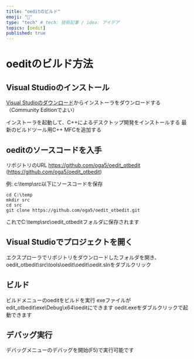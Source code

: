 ```yaml
---
title: "oeditのビルド"
emoji: "🌊"
type: "tech" # tech: 技術記事 / idea: アイデア
topics: [oedit]
published: true
---
```


# oeditのビルド方法
## Visual Studioのインストール
[Visual Studioのダウンロード](https://visualstudio.microsoft.com/ja/downloads/)からインストーラをダウンロードする
（Community Editionでよい）

インストーラを起動して、C++によるデスクトップ開発をインストールする
最新のビルドツール用C++ MFCを追加する

## oeditのソースコードを入手
リポジトリのURL https://github.com/oga5/oedit_otbedit (https://github.com/oga5/oedit_otbedit)

例: c:\temp\src以下にソースコードを保存

```
cd C:\temp
mkdir src
cd src
git clone https://github.com/oga5/oedit_otbedit.git
```
これでC:\temp\src\oedit_otbeditフォルダに保存されます

## Visual Studioでプロジェクトを開く
エクスプローラでリポジトリをダウンロードしたフォルダを開き、oedit_otbedit\src\tools\oedit\oedit\oedit.slnをダブルクリック

## ビルド
ビルドメニューのoeditをビルドを実行
exeファイルがedit_otbedit\exe\Debug\x64\oeditにできます
oedit.exeをダブルクリックで起動できます

## デバッグ実行
デバッグメニューのデバッグを開始(F5)で実行可能です

